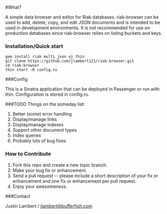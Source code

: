 #What?

A simple data browser and editor for Riak databases.  riak-browser can be used to add, delete, copy, and edit JSON documents and is intended to be used in development environments.  It is not recommended for use on production databases since riak-browser relies on listing buckets and keys.

### Installation/Quick start
```
gem install riak multi_json oj thin
git clone https://github.com/jlambert121/riak-browser.git
cd riak-browser
thin start -R config.ru
```

###Config

This is a Sinatra application that can be deployed in Passenger or run with thin.  Configuration is stored in config.ru.

###TODO
Things on the someday list:
1. Better (some) error handling
2. Display/manage links
3. Display/manage indexes
4. Support other document types
5. Index queries
6. Probably lots of bug fixes

### How to Contribute

1. Fork this repo and create a new topic branch.
2. Make your bug fix or enhancement.
3. Send a pull request -- please include a short description of your fix or enhancement and one fix or enhancement per pull request.
4. Enjoy your awesomeness.

###Contact

Justin Lambert / jlambert@bufferfish.com
